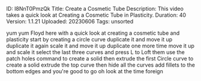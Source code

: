 ID: I8NnT0PmzQk
Title: Create a Cosmetic Tube
Description: This video takes a quick look at Creating a Cosmetic Tube in Plasticity.
Duration: 40
Version: 1.1.21
Uploaded: 20230606
Tags: unsorted

yum yum Floyd here with a quick look at
creating a cosmetic tube and plasticity
start by creating a circle curve
duplicate it and move it up duplicate it
again scale it and move it up duplicate
one more time move it up and scale it
select the last three curves and press L
to Loft them use the patch holes command
to create a solid then extrude the first
Circle curve to create a solid extrude
the top curve then hide all the curves
add fillets to the bottom edges and
you're good to go
oh look at the time
foreign
